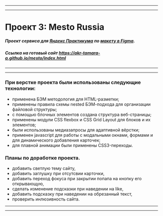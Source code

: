***
***

# Проект 3: Mesto Russia
##### Проект сервиса для [Яндекс Практикума](https://praktikum.yandex.ru/) по [макету в Figma](https://www.figma.com/file/StZjf8HnoeLdiXS7dYrLAh/JavaScript.-Sprint-4).

##### Ссылка на готовый сайт https://akr-tamara-a.github.io/mesto/index.html

***
***

### При верстке проекта были использованы следующие технологии:

* применена БЭМ методология для HTML-разметки;
* применены правила схемы nested БЭМ-подхода для организации файловой структуры;
* с помощью блочных элементов создана структура веб-страницы;
* применены модули CSS flexbox и CSS Grid Layout для блоков и их элементов;
* были использованы медиазапросы для адаптивной вёрстки;
* применен javascript для работы с модальными окнами, формами и для динамического добавления карточек;
* для плавной анимации были применены CSS3-переходы.

### Планы по доработке проекта.

* добавить светлую тему сайту,
* добавить заглушку при отсутсвии карточки,
* добавить переход фокуса при закрытии попапа на кнопку его открывающую,
* сделать изменение подсказки при наведении на like,
* добавить подсказку при наведении на обрезанный текст,
* проверить инлюзивность сайта. 

***
***
